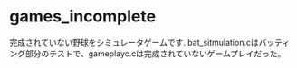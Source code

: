# games_incomplete
完成されていない野球をシミュレータゲームです.
bat_sitmulation.cはバッティング部分のテストで、gameplayc.cは完成されていないゲームプレイだった。
